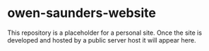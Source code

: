 # owen-saunders-website

This repository is a placeholder for a personal site. Once the site is developed and hosted by a public server host it will appear here.
